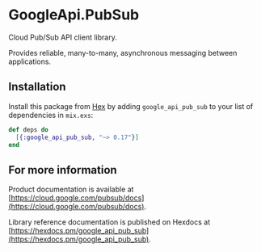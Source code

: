 # GoogleApi.PubSub

Cloud Pub/Sub API client library.

Provides reliable, many-to-many, asynchronous messaging between applications.


## Installation

Install this package from [Hex](https://hex.pm) by adding
`google_api_pub_sub` to your list of dependencies in `mix.exs`:

```elixir
def deps do
  [{:google_api_pub_sub, "~> 0.17"}]
end
```

## For more information

Product documentation is available at [https://cloud.google.com/pubsub/docs](https://cloud.google.com/pubsub/docs).

Library reference documentation is published on Hexdocs at
[https://hexdocs.pm/google_api_pub_sub](https://hexdocs.pm/google_api_pub_sub).
